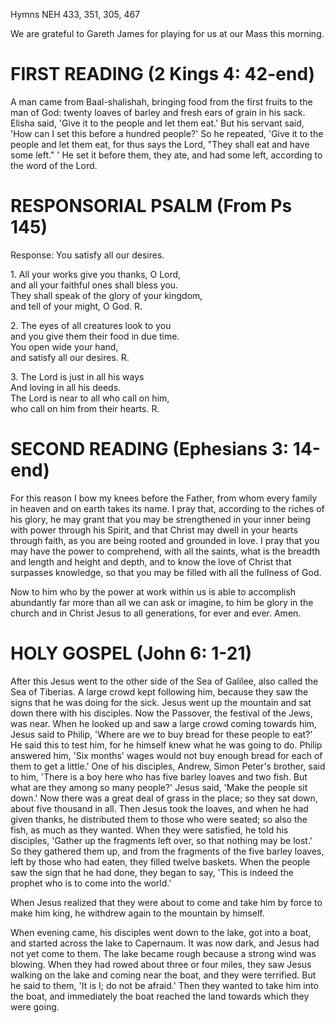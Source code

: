 Hymns NEH 433, 351, 305, 467

We are grateful to Gareth James for playing for us at our Mass this
morning.

# FIRST READING (2 Kings 4: 42-end)

A man came from Baal-shalishah, bringing food from the first fruits to
the man of God: twenty loaves of barley and fresh ears of grain in his
sack. Elisha said, 'Give it to the people and let them eat.' But his
servant said, 'How can I set this before a hundred people?' So he
repeated, 'Give it to the people and let them eat, for thus says
the Lord, "They shall eat and have some left." ' He set it before them,
they ate, and had some left, according to the word of the Lord.

# RESPONSORIAL PSALM (From Ps 145)

Response: You satisfy all our desires.

1\. All your works give you thanks, O Lord,\
and all your faithful ones shall bless you.\
They shall speak of the glory of your kingdom,\
and tell of your might, O God. R.

2\. The eyes of all creatures look to you\
and you give them their food in due time.\
You open wide your hand,\
and satisfy all our desires.  R.

3\. The Lord is just in all his ways\
And loving in all his deeds.\
The Lord is near to all who call on him,\
who call on him from their hearts. R.

# SECOND READING (Ephesians 3: 14-end)

For this reason I bow my knees before the Father, from whom every
family in heaven and on earth takes its name. I pray that, according to
the riches of his glory, he may grant that you may be strengthened in
your inner being with power through his Spirit, and that Christ may
dwell in your hearts through faith, as you are being rooted and grounded
in love. I pray that you may have the power to comprehend, with all the
saints, what is the breadth and length and height and depth, and to know
the love of Christ that surpasses knowledge, so that you may be filled
with all the fullness of God.

Now to him who by the power at work within us is able to accomplish
abundantly far more than all we can ask or imagine, to him be glory in
the church and in Christ Jesus to all generations, for ever and ever.
Amen.

# HOLY GOSPEL (John 6: 1-21)

After this Jesus went to the other side of the Sea of Galilee, also
called the Sea of Tiberias.  A large crowd kept following him, because
they saw the signs that he was doing for the sick. Jesus went up the
mountain and sat down there with his disciples. Now the Passover, the
festival of the Jews, was near. When he looked up and saw a large crowd
coming towards him, Jesus said to Philip, 'Where are we to buy bread for
these people to eat?' He said this to test him, for he himself knew what
he was going to do. Philip answered him, 'Six months' wages would not
buy enough bread for each of them to get a little.' One of his
disciples, Andrew, Simon Peter's brother, said to him, 'There is a boy
here who has five barley loaves and two fish. But what are they among so
many people?' Jesus said, 'Make the people sit down.' Now there was a
great deal of grass in the place; so they sat down, about five thousand
in all. Then Jesus took the loaves, and when he had given thanks, he
distributed them to those who were seated; so also the fish, as much as
they wanted. When they were satisfied, he told his disciples, 'Gather up
the fragments left over, so that nothing may be lost.' So they gathered
them up, and from the fragments of the five barley loaves, left by those
who had eaten, they filled twelve baskets. When the people saw the sign
that he had done, they began to say, 'This is indeed the prophet who is
to come into the world.'

When Jesus realized that they were about to come and take him by force
to make him king, he withdrew again to the mountain by himself.

When evening came, his disciples went down to the lake, got into a boat,
and started across the lake to Capernaum. It was now dark, and Jesus had
not yet come to them. The lake became rough because a strong wind was
blowing. When they had rowed about three or four miles, they saw Jesus
walking on the lake and coming near the boat, and they were
terrified. But he said to them, 'It is I; do not be afraid.' Then they
wanted to take him into the boat, and immediately the boat reached the
land towards which they were going.

